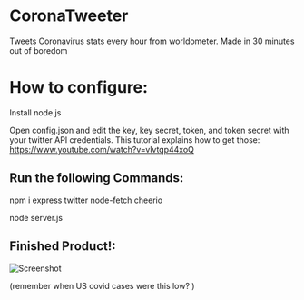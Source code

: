 # CoronaTweeter
Tweets Coronavirus stats every hour from worldometer. Made in 30 minutes out of boredom 


# How to configure:

Install node.js 

Open config.json and edit the key, key secret, token, and token secret with your twitter API credentials. This tutorial explains how to get those:
https://www.youtube.com/watch?v=vlvtqp44xoQ


## Run the following Commands:

npm i express twitter node-fetch cheerio

node server.js


## Finished Product!:
![Screenshot](https://media.discordapp.net/attachments/728300471927963740/745348481274740806/unknown.png?width=408&height=105)

(remember when US covid cases were this low? )
